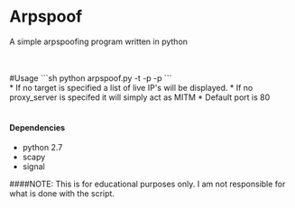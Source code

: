 Arpspoof
=========

A simple arpspoofing program written in python

<br>
<br>
#Usage
```sh
python arpspoof.py -t <target_ip> -p <proxy_server> -p <ports>
```
<br>
* If no target is specified a list of live IP's will be displayed.
* If no proxy_server is specifed it will simply act as MITM
* Default port is 80
<br>
<br>

#### Dependencies
* python 2.7
* scapy
* signal


####NOTE:
This is for educational purposes only. I am not responsible for what is done with the script.